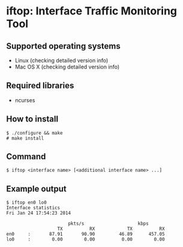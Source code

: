 
# iftop: Interface Traffic Monitoring Tool

## Supported operating systems
* Linux (checking detailed version info)
* Mac OS X (checking detailed version info)

## Required libraries
* ncurses

## How to install
    $ ./configure && make
    # make install

## Command
    $ iftop <interface name> [<additional interface name> ...]

## Example output
    $ iftop en0 lo0
    Interface statistics
    Fri Jan 24 17:54:23 2014
    
                           pkts/s                    kbps
                       TX          RX            TX          RX
    en0     :       87.91       90.90         46.89      457.05
    lo0     :        0.00        0.00          0.00        0.00
